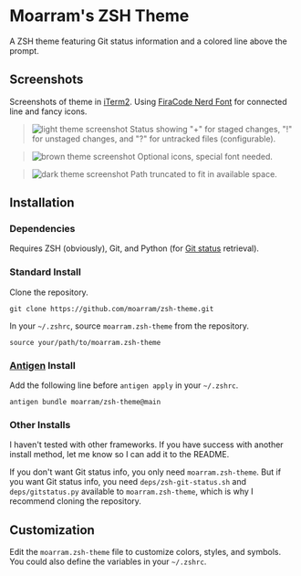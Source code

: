 # Moarram's ZSH Theme
A ZSH theme featuring Git status information and a colored line above the prompt.


## Screenshots
Screenshots of theme in [iTerm2](https://iterm2.com/index.html). Using [FiraCode Nerd Font](https://github.com/ryanoasis/nerd-fonts/tree/master/patched-fonts/FiraCode) for connected line and fancy icons.

> ![light theme screenshot](https://raw.githubusercontent.com/Moarram/zsh-theme/main/.github/images/zsh_theme_light.png)
> Status showing "+" for staged changes, "!" for unstaged changes, and "?" for untracked files (configurable).

> ![brown theme screenshot](https://raw.githubusercontent.com/Moarram/zsh-theme/main/.github/images/zsh_theme_brown.png)
> Optional icons, special font needed.

> ![dark theme screenshot](https://raw.githubusercontent.com/Moarram/zsh-theme/main/.github/images/zsh_theme_dark.png)
> Path truncated to fit in available space.


## Installation
### Dependencies
Requires ZSH (obviously), Git, and Python (for [Git status](https://github.com/olivierverdier/zsh-git-prompt) retrieval).

### Standard Install
Clone the repository.
```
git clone https://github.com/moarram/zsh-theme.git
```

In your `~/.zshrc`, source `moarram.zsh-theme` from the repository.
```
source your/path/to/moarram.zsh-theme
```

### [Antigen](https://github.com/zsh-users/antigen) Install
Add the following line before `antigen apply` in your `~/.zshrc`.
```
antigen bundle moarram/zsh-theme@main
```

### Other Installs
I haven't tested with other frameworks. If you have success with another install method, let me know so I can add it to the README.

If you don't want Git status info, you only need `moarram.zsh-theme`. But if you want Git status info, you need `deps/zsh-git-status.sh` and `deps/gitstatus.py` available to `moarram.zsh-theme`, which is why I recommend cloning the repository.


## Customization
Edit the `moarram.zsh-theme` file to customize colors, styles, and symbols. You could also define the variables in your `~/.zshrc`. 
<!-- Options are summarized here.

### Separator Line
`____________`

The separator line can be set to show always, never, or when it's not the first prompt of the window (default). You can also change the character used for the line (if you prefer space for example).

### Information Line
`user @ host: ...path | branch [status]`

Each part of the information line can be individually styled using [ANSI SGR codes](https://en.wikipedia.org/wiki/ANSI_escape_code#SGR_(Select_Graphic_Rendition)_parameters) (which are conveniently aliased in the theme file). 

### Git Status
`[+!?↓↑✘]`

As configured, the Git status info shows "+" for staged changes, "!" for unstaged changes, "?" for untracked files, "↓" for commits behind, "↑" for commits ahead, "✘" for conflicts, and nothing when the branch is clean. All these characters can be customized.

### Prompt
`$ `

As configured, the prompt shows "$" normally and "#" for root. This can be customized by changing `PROMPT` (if you prefer "%" for example). -->
